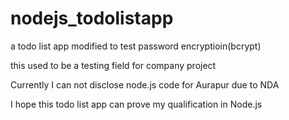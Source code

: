 # nodejs_todolistapp

a todo list app modified to test password encryptioin(bcrypt)

this used to be a testing field for company project

Currently I can not disclose node.js code for Aurapur due to NDA

I hope this todo list app can prove my qualification in Node.js
